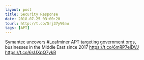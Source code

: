 ```yaml
---
layout: post
title: Security Response
date: 2018-07-25 03:00:20
tourl: http://t.co/Srj37yV6aw
tags: [APT]
---
```

Symantec uncovers #Leafminer APT targeting government orgs, businesses in the Middle East since 2017 https://t.co/6mRP7elDVJ https://t.co/6sUXpQ7ykB